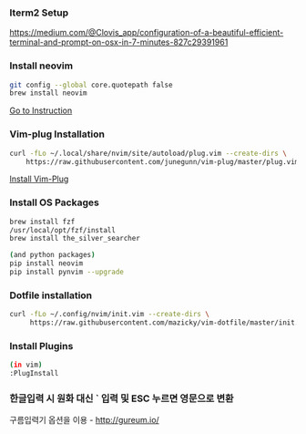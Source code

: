 ### Iterm2 Setup
https://medium.com/@Clovis_app/configuration-of-a-beautiful-efficient-terminal-and-prompt-on-osx-in-7-minutes-827c29391961

### Install neovim
```sh
git config --global core.quotepath false
brew install neovim
```
[Go to Instruction](https://github.com/neovim/neovim/wiki/Installing-Neovim)


### Vim-plug Installation
```sh
curl -fLo ~/.local/share/nvim/site/autoload/plug.vim --create-dirs \
    https://raw.githubusercontent.com/junegunn/vim-plug/master/plug.vim
```
[Install Vim-Plug](https://github.com/junegunn/vim-plug#installation)

### Install OS Packages
```sh
brew install fzf
/usr/local/opt/fzf/install
brew install the_silver_searcher

(and python packages)
pip install neovim
pip install pynvim --upgrade
```

### Dotfile installation
```sh
curl -fLo ~/.config/nvim/init.vim --create-dirs \
     https://raw.githubusercontent.com/mazicky/vim-dotfile/master/init.vim
```

### Install Plugins
```sh
(in vim)
:PlugInstall
```

### 한글입력 시 원화 대신 ` 입력 및 ESC 누르면 영문으로 변환

구름입력기 옵션을 이용 - http://gureum.io/
